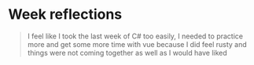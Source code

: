 # Week reflections

> I feel like I took the last week of C# too easily, I needed to practice more and get some more time with vue because I did feel rusty and things were not coming together as well as I would have liked